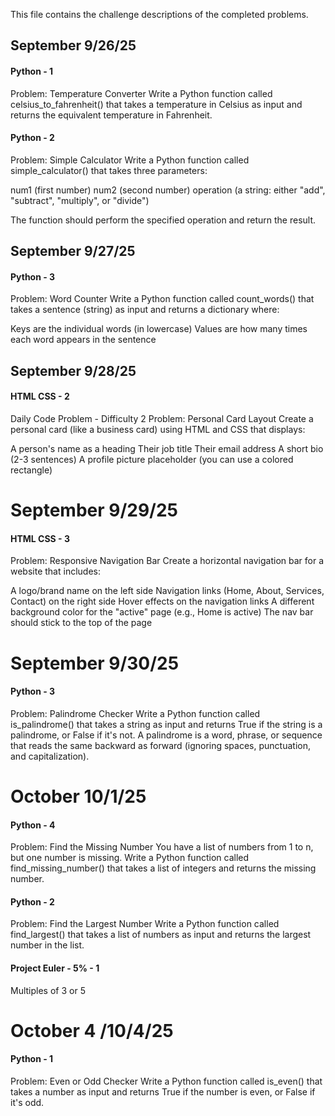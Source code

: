 This file contains the challenge descriptions of the completed problems.

## September 9/26/25

#### Python - 1
Problem: Temperature Converter
Write a Python function called celsius_to_fahrenheit() that takes a temperature in Celsius as input and returns the equivalent temperature in Fahrenheit.

#### Python - 2
Problem: Simple Calculator
Write a Python function called simple_calculator() that takes three parameters:

num1 (first number)
num2 (second number)
operation (a string: either "add", "subtract", "multiply", or "divide")

The function should perform the specified operation and return the result.


## September 9/27/25

#### Python - 3
Problem: Word Counter
Write a Python function called count_words() that takes a sentence (string) as input and returns a dictionary where:

Keys are the individual words (in lowercase)
Values are how many times each word appears in the sentence


## September 9/28/25

#### HTML CSS - 2
Daily Code Problem - Difficulty 2
Problem: Personal Card Layout
Create a personal card (like a business card) using HTML and CSS that displays:

A person's name as a heading
Their job title
Their email address
A short bio (2-3 sentences)
A profile picture placeholder (you can use a colored rectangle)


# September 9/29/25

#### HTML CSS - 3
Problem: Responsive Navigation Bar
Create a horizontal navigation bar for a website that includes:

A logo/brand name on the left side
Navigation links (Home, About, Services, Contact) on the right side
Hover effects on the navigation links
A different background color for the "active" page (e.g., Home is active)
The nav bar should stick to the top of the page


# September 9/30/25

#### Python - 3
Problem: Palindrome Checker
Write a Python function called is_palindrome() that takes a string as input and returns True if the string is a palindrome, or False if it's not.
A palindrome is a word, phrase, or sequence that reads the same backward as forward (ignoring spaces, punctuation, and capitalization).


# October 10/1/25

#### Python - 4
Problem: Find the Missing Number
You have a list of numbers from 1 to n, but one number is missing. Write a Python function called find_missing_number() that takes a list of integers and returns the missing number.

#### Python - 2
Problem: Find the Largest Number
Write a Python function called find_largest() that takes a list of numbers as input and returns the largest number in the list.

#### Project Euler - 5% - 1
Multiples of 3 or 5


# October 4 /10/4/25

#### Python - 1
Problem: Even or Odd Checker
Write a Python function called is_even() that takes a number as input and returns True if the number is even, or False if it's odd.




